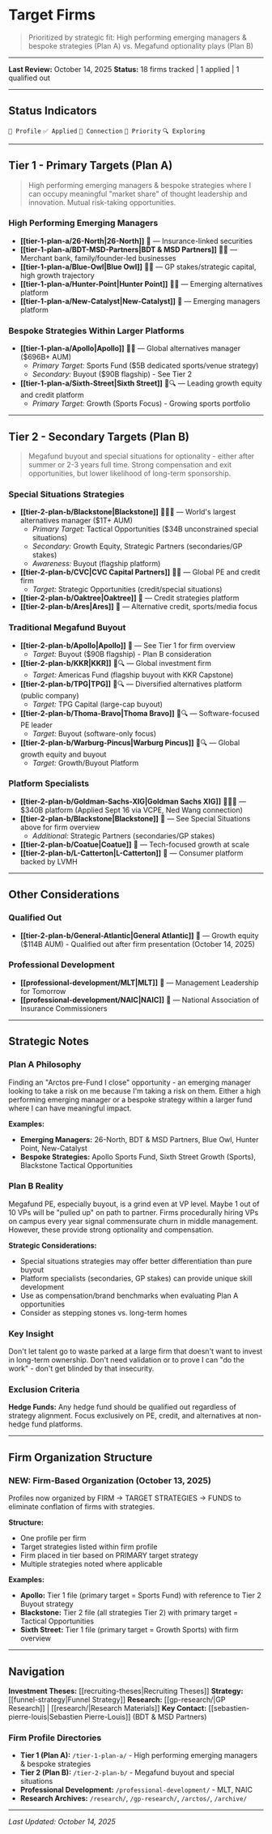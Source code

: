 # Target Firms

> Prioritized by strategic fit: High performing emerging managers & bespoke strategies (Plan A) vs. Megafund optionality plays (Plan B)

---
**Last Review:** October 14, 2025
**Status:** 18 firms tracked | 1 applied | 1 qualified out

---

## Status Indicators
`📁 Profile` `✅ Applied` `👤 Connection` `🎯 Priority` `🔍 Exploring`

---

## Tier 1 - Primary Targets (Plan A)
> High performing emerging managers & bespoke strategies where I can occupy meaningful "market share" of thought leadership and innovation. Mutual risk-taking opportunities.

### **High Performing Emerging Managers**
- **[[tier-1-plan-a/26-North|26-North]]** 📁 — Insurance-linked securities
- **[[tier-1-plan-a/BDT-MSD-Partners|BDT & MSD Partners]]** 📁👤 — Merchant bank, family/founder-led businesses
- **[[tier-1-plan-a/Blue-Owl|Blue Owl]]** 📁🎯 — GP stakes/strategic capital, high growth trajectory
- **[[tier-1-plan-a/Hunter-Point|Hunter Point]]** 📁🎯 — Emerging alternatives platform
- **[[tier-1-plan-a/New-Catalyst|New-Catalyst]]** 📁 — Emerging managers platform

### **Bespoke Strategies Within Larger Platforms**
- **[[tier-1-plan-a/Apollo|Apollo]]** 📁🎯 — Global alternatives manager ($696B+ AUM)
  - *Primary Target:* Sports Fund ($5B dedicated sports/venue strategy)
  - *Secondary:* Buyout ($90B flagship) - See Tier 2
- **[[tier-1-plan-a/Sixth-Street|Sixth Street]]** 📁🔍 — Leading growth equity and credit platform
  - *Primary Target:* Growth (Sports Focus) - Growing sports portfolio

---

## Tier 2 - Secondary Targets (Plan B)
> Megafund buyout and special situations for optionality - either after summer or 2-3 years full time. Strong compensation and exit opportunities, but lower likelihood of long-term sponsorship.

### **Special Situations Strategies**
- **[[tier-2-plan-b/Blackstone|Blackstone]]** 📁🎯👤 — World's largest alternatives manager ($1T+ AUM)
  - *Primary Target:* Tactical Opportunities ($34B unconstrained special situations)
  - *Secondary:* Growth Equity, Strategic Partners (secondaries/GP stakes)
  - *Awareness:* Buyout (flagship platform)
- **[[tier-2-plan-b/CVC|CVC Capital Partners]]** 📁🎯 — Global PE and credit firm
  - *Target:* Strategic Opportunities (credit/special situations)
- **[[tier-2-plan-b/Oaktree|Oaktree]]** 📁 — Credit strategies platform
- **[[tier-2-plan-b/Ares|Ares]]** 📁 — Alternative credit, sports/media focus

### **Traditional Megafund Buyout**
- **[[tier-2-plan-b/Apollo|Apollo]]** 📁 — See Tier 1 for firm overview
  - *Target:* Buyout ($90B flagship) - Plan B consideration
- **[[tier-2-plan-b/KKR|KKR]]** 📁🔍 — Global investment firm
  - *Target:* Americas Fund (flagship buyout with KKR Capstone)
- **[[tier-2-plan-b/TPG|TPG]]** 📁🔍 — Diversified alternatives platform (public company)
  - *Target:* TPG Capital (large-cap buyout)
- **[[tier-2-plan-b/Thoma-Bravo|Thoma Bravo]]** 📁🔍 — Software-focused PE leader
  - *Target:* Buyout (software-only focus)
- **[[tier-2-plan-b/Warburg-Pincus|Warburg Pincus]]** 📁🔍 — Global growth equity and buyout
  - *Target:* Growth/Buyout Platform

### **Platform Specialists**
- **[[tier-2-plan-b/Goldman-Sachs-XIG|Goldman Sachs XIG]]** 📁✅👤 — $340B platform (Applied Sept 16 via VCPE, Ned Wang connection)
- **[[tier-2-plan-b/Blackstone|Blackstone]]** 📁 — See Special Situations above for firm overview
  - *Additional:* Strategic Partners (secondaries/GP stakes)
- **[[tier-2-plan-b/Coatue|Coatue]]** 📁 — Tech-focused growth at scale
- **[[tier-2-plan-b/L-Catterton|L-Catterton]]** 📁 — Consumer platform backed by LVMH

---

## Other Considerations

### **Qualified Out**
- **[[tier-2-plan-b/General-Atlantic|General Atlantic]]** 📁 — Growth equity ($114B AUM) - Qualified out after firm presentation (October 14, 2025)

### **Professional Development**
- **[[professional-development/MLT|MLT]]** 📁 — Management Leadership for Tomorrow
- **[[professional-development/NAIC|NAIC]]** 📁 — National Association of Insurance Commissioners

---

## Strategic Notes

### Plan A Philosophy
Finding an "Arctos pre-Fund I close" opportunity - an emerging manager looking to take a risk on me because I'm taking a risk on them. Either a high performing emerging manager or a bespoke strategy within a larger fund where I can have meaningful impact.

**Examples:**
- **Emerging Managers:** 26-North, BDT & MSD Partners, Blue Owl, Hunter Point, New-Catalyst
- **Bespoke Strategies:** Apollo Sports Fund, Sixth Street Growth (Sports), Blackstone Tactical Opportunities

### Plan B Reality
Megafund PE, especially buyout, is a grind even at VP level. Maybe 1 out of 10 VPs will be "pulled up" on path to partner. Firms procedurally hiring VPs on campus every year signal commensurate churn in middle management. However, these provide strong optionality and compensation.

**Strategic Considerations:**
- Special situations strategies may offer better differentiation than pure buyout
- Platform specialists (secondaries, GP stakes) can provide unique skill development
- Use as compensation/brand benchmarks when evaluating Plan A opportunities
- Consider as stepping stones vs. long-term homes

### Key Insight
Don't let talent go to waste parked at a large firm that doesn't want to invest in long-term ownership. Don't need validation or to prove I can "do the work" - don't get blinded by that insecurity.

### Exclusion Criteria
**Hedge Funds:** Any hedge fund should be qualified out regardless of strategy alignment. Focus exclusively on PE, credit, and alternatives at non-hedge fund platforms.

---

## Firm Organization Structure

### NEW: Firm-Based Organization (October 13, 2025)
Profiles now organized by FIRM → TARGET STRATEGIES → FUNDS to eliminate conflation of firms with strategies.

**Structure:**
- One profile per firm
- Target strategies listed within firm profile
- Firm placed in tier based on PRIMARY target strategy
- Multiple strategies noted where applicable

**Examples:**
- **Apollo:** Tier 1 file (primary target = Sports Fund) with reference to Tier 2 Buyout strategy
- **Blackstone:** Tier 2 file (all strategies Tier 2) with primary target = Tactical Opportunities
- **Sixth Street:** Tier 1 file (primary target = Growth Sports) with firm overview

---

## Navigation

**Investment Theses:** [[recruiting-theses|Recruiting Theses]]
**Strategy:** [[funnel-strategy|Funnel Strategy]]
**Research:** [[gp-research/|GP Research]] | [[research/|Research Materials]]
**Key Contact:** [[sebastien-pierre-louis|Sebastien Pierre-Louis]] (BDT & MSD Partners)

### Firm Profile Directories
- **Tier 1 (Plan A):** `/tier-1-plan-a/` - High performing emerging managers & bespoke strategies
- **Tier 2 (Plan B):** `/tier-2-plan-b/` - Megafund buyout and special situations
- **Professional Development:** `/professional-development/` - MLT, NAIC
- **Research Archives:** `/research/`, `/gp-research/`, `/arctos/`, `/archive/`

---

*Last Updated: October 14, 2025*
